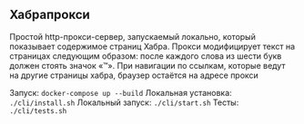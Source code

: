 ## Хабрапрокси

Простой http-прокси-сервер, запускаемый локально, который показывает содержимое страниц Хабра. Прокси модифицирует текст на страницах следующим образом: после каждого слова из шести букв должен стоять значок «™».
При навигации по ссылкам, которые ведут на другие страницы хабра, браузер остаётся на адресе прокси

Запуск: `docker-compose up --build`
Локальная установка: `./cli/install.sh`
Локальный запуск: `./cli/start.sh`
Тесты: `./cli/tests.sh`
